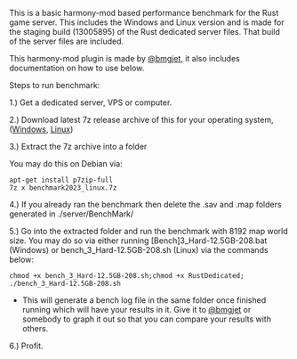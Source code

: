 This is a basic harmony-mod based performance benchmark for the Rust game server. This includes the Windows and Linux version and is made for the staging build (13005895) of the Rust dedicated server files. That build of the server files are included.

This harmony-mod plugin is made by [@bmgjet](https://github.com/bmgjet), it also includes documentation on how to use below.

Steps to run benchmark:

1.) Get a dedicated server, VPS or computer.

2.) Download latest 7z release archive of this for your operating system, ([Windows](https://github.com/gmc-hosting/rust-server-benchmark/releases/download/v1.0.0/benchmark2023_windows.7z), [Linux](https://github.com/gmc-hosting/rust-server-benchmark/releases/download/v1.0.0/benchmark2023_linux.7z))

3.) Extract the 7z archive into a folder

You may do this on Debian via:

```
apt-get install p7zip-full
7z x benchmark2023_linux.7z
```

4.) If you already ran the benchmark then delete the .sav and .map folders generated in ./server/BenchMark/

5.) Go into the extracted folder and run the benchmark with 8192 map world size. You may do so via either running [Bench]3_Hard-12.5GB-208.bat (Windows) or bench_3_Hard-12.5GB-208.sh (Linux) via the commands below:


```
chmod +x bench_3_Hard-12.5GB-208.sh;chmod +x RustDedicated;
./bench_3_Hard-12.5GB-208.sh
```

   -  This will generate a bench log file in the same folder once finished running which will have your results in it. Give it to [@bmgjet](https://github.com/bmgjet) or somebody to graph it out so that you can compare your results with others.

6.) Profit.
